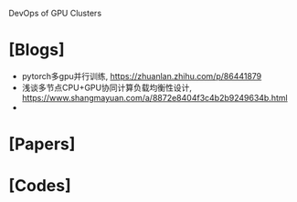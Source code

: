 DevOps of GPU Clusters

# [Blogs]
+ pytorch多gpu并行训练, https://zhuanlan.zhihu.com/p/86441879
+ 浅谈多节点CPU+GPU协同计算负载均衡性设计, https://www.shangmayuan.com/a/8872e8404f3c4b2b9249634b.html
+ 


# [Papers]


# [Codes]

